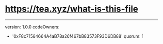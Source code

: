 # https://tea.xyz/what-is-this-file
---
version: 1.0.0
codeOwners:
  - '0xF8c71564664A4aB78a26f467bB83573F93D6DB88'
quorum: 1
